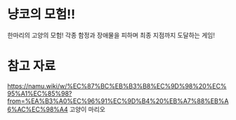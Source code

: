# 냥코의 모험!!

한마리의 고양의 모험! 각종 함정과 장애물을 피하며 최종 지점까지 도달하는 게임! 

# 참고 자료
https://namu.wiki/w/%EC%87%BC%EB%B3%B8%EC%9D%98%20%EC%95%A1%EC%85%98?from=%EA%B3%A0%EC%96%91%EC%9D%B4%20%EB%A7%88%EB%A6%AC%EC%98%A4
고양이 마리오

